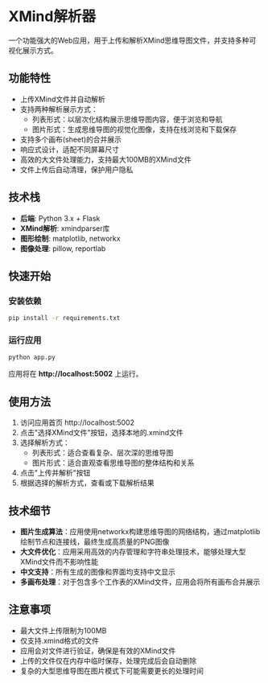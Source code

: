 # XMind解析器

一个功能强大的Web应用，用于上传和解析XMind思维导图文件，并支持多种可视化展示方式。

## 功能特性

- 上传XMind文件并自动解析
- 支持两种解析展示方式：
  - 列表形式：以层次化结构展示思维导图内容，便于浏览和导航
  - 图片形式：生成思维导图的视觉化图像，支持在线浏览和下载保存
- 支持多个画布(sheet)的合并展示
- 响应式设计，适配不同屏幕尺寸
- 高效的大文件处理能力，支持最大100MB的XMind文件
- 文件上传后自动清理，保护用户隐私

## 技术栈

- **后端**: Python 3.x + Flask
- **XMind解析**: xmindparser库
- **图形绘制**: matplotlib, networkx
- **图像处理**: pillow, reportlab

## 快速开始

### 安装依赖

```bash
pip install -r requirements.txt
```

### 运行应用

```bash
python app.py
```

应用将在 **http://localhost:5002** 上运行。

## 使用方法

1. 访问应用首页 http://localhost:5002
2. 点击"选择XMind文件"按钮，选择本地的.xmind文件
3. 选择解析方式：
   - 列表形式：适合查看复杂、层次深的思维导图
   - 图片形式：适合直观查看思维导图的整体结构和关系
4. 点击"上传并解析"按钮
5. 根据选择的解析方式，查看或下载解析结果

## 技术细节

- **图片生成算法**：应用使用networkx构建思维导图的网络结构，通过matplotlib绘制节点和连接线，最终生成高质量的PNG图像
- **大文件优化**：应用采用高效的内存管理和字符串处理技术，能够处理大型XMind文件而不影响性能
- **中文支持**：所有生成的图像和界面均支持中文显示
- **多画布处理**：对于包含多个工作表的XMind文件，应用会将所有画布合并展示

## 注意事项

- 最大文件上传限制为100MB
- 仅支持.xmind格式的文件
- 应用会对文件进行验证，确保是有效的XMind文件
- 上传的文件仅在内存中临时保存，处理完成后会自动删除
- 复杂的大型思维导图在图片模式下可能需要更长的处理时间


